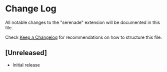 # Change Log

All notable changes to the "serenade" extension will be documented in this file.

Check [Keep a Changelog](http://keepachangelog.com/) for recommendations on how to structure this file.

## [Unreleased]

- Initial release
